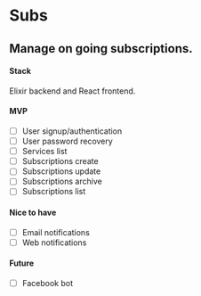 # Subs
## Manage on going subscriptions.

#### Stack
Elixir backend and React frontend.

#### MVP
- [ ] User signup/authentication
- [ ] User password recovery
- [ ] Services list
- [ ] Subscriptions create
- [ ] Subscriptions update
- [ ] Subscriptions archive
- [ ] Subscriptions list

#### Nice to have
- [ ] Email notifications
- [ ] Web notifications

#### Future
- [ ] Facebook bot
